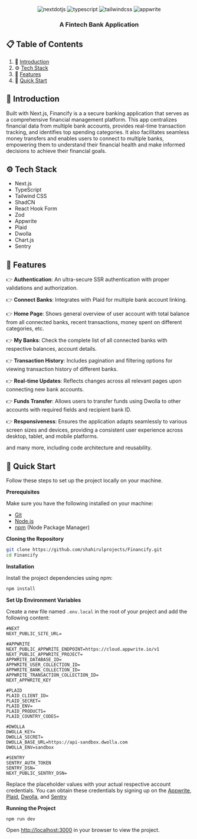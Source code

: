 <div align="center">
  
  <div>
    <img src="https://img.shields.io/badge/-Next_JS-black?style=for-the-badge&logoColor=white&logo=nextdotjs&color=000000" alt="nextdotjs" />
    <img src="https://img.shields.io/badge/-TypeScript-black?style=for-the-badge&logoColor=white&logo=typescript&color=3178C6" alt="typescript" />
    <img src="https://img.shields.io/badge/-Tailwind_CSS-black?style=for-the-badge&logoColor=white&logo=tailwindcss&color=06B6D4" alt="tailwindcss" />
    <img src="https://img.shields.io/badge/-Appwrite-black?style=for-the-badge&logoColor=white&logo=appwrite&color=FD366E" alt="appwrite" />
  </div>

  <h3 align="center">A Fintech Bank Application</h3>

  
</div>

## 📋 <a name="table">Table of Contents</a>

1. 🤖 [Introduction](#introduction)
2. ⚙️ [Tech Stack](#tech-stack)
3. 🔋 [Features](#features)
4. 🤸 [Quick Start](#quick-start)


## <a name="introduction">🤖 Introduction</a>

Built with Next.js, Financify is a a secure banking application that serves as a comprehensive financial management platform. This app centralizes financial data from multiple bank accounts, provides real-time transaction tracking, and identifies top spending categories. It also facilitates seamless money transfers and enables users to connect to multiple banks, empowering them to understand their financial health and make informed decisions to achieve their financial goals.
## <a name="tech-stack">⚙️ Tech Stack</a>

- Next.js
- TypeScript
- Tailwind CSS
- ShadCN
- React Hook Form
- Zod
- Appwrite
- Plaid
- Dwolla
- Chart.js
- Sentry

## <a name="features">🔋 Features</a>

👉 **Authentication**: An ultra-secure SSR authentication with proper validations and authorization.

👉 **Connect Banks**: Integrates with Plaid for multiple bank account linking.

👉 **Home Page**: Shows general overview of user account with total balance from all connected banks, recent transactions, money spent on different categories, etc.

👉 **My Banks**: Check the complete list of all connected banks with respective balances, account details.

👉 **Transaction History**: Includes pagination and filtering options for viewing transaction history of different banks.

👉 **Real-time Updates**: Reflects changes across all relevant pages upon connecting new bank accounts.

👉 **Funds Transfer**: Allows users to transfer funds using Dwolla to other accounts with required fields and recipient bank ID.

👉 **Responsiveness**: Ensures the application adapts seamlessly to various screen sizes and devices, providing a consistent user experience across desktop, tablet, and mobile platforms.

and many more, including code architecture and reusability. 

## <a name="quick-start">🤸 Quick Start</a>

Follow these steps to set up the project locally on your machine.

**Prerequisites**

Make sure you have the following installed on your machine:

- [Git](https://git-scm.com/)
- [Node.js](https://nodejs.org/en)
- [npm](https://www.npmjs.com/) (Node Package Manager)

**Cloning the Repository**

```bash
git clone https://github.com/shahirulprojects/Financify.git
cd Financify
```

**Installation**

Install the project dependencies using npm:

```bash
npm install
```

**Set Up Environment Variables**

Create a new file named `.env.local` in the root of your project and add the following content:

```env.local
#NEXT
NEXT_PUBLIC_SITE_URL=

#APPWRITE
NEXT_PUBLIC_APPWRITE_ENDPOINT=https://cloud.appwrite.io/v1
NEXT_PUBLIC_APPWRITE_PROJECT=
APPWRITE_DATABASE_ID=
APPWRITE_USER_COLLECTION_ID=
APPWRITE_BANK_COLLECTION_ID=
APPWRITE_TRANSACTION_COLLECTION_ID=
NEXT_APPWRITE_KEY

#PLAID
PLAID_CLIENT_ID=
PLAID_SECRET=
PLAID_ENV=
PLAID_PRODUCTS=
PLAID_COUNTRY_CODES=

#DWOLLA
DWOLLA_KEY=
DWOLLA_SECRET=
DWOLLA_BASE_URL=https://api-sandbox.dwolla.com
DWOLLA_ENV=sandbox

#SENTRY
SENTRY_AUTH_TOKEN
SENTRY_DSN= 
NEXT_PUBLIC_SENTRY_DSN= 

```

Replace the placeholder values with your actual respective account credentials. You can obtain these credentials by signing up on the [Appwrite](https://appwrite.io/), [Plaid](https://plaid.com/), [Dwolla](https://www.dwolla.com/), and [Sentry](https://sentry.io/welcome/?utm_source=google&utm_medium=cpc&utm_id=%7B20403208976%7D&utm_campaign=Google_Search_Brand_SentryKW_ROW_Alpha&utm_content=g&utm_term=sentry&gad_source=1&gclid=CjwKCAjwyJqzBhBaEiwAWDRJVILOnBSw_ArmnKuwI38GZj0MvCQMSO-gRCFMYwEF-UE2zXXU1PEyIBoC458QAvD_BwE)

**Running the Project**

```bash
npm run dev
```

Open [http://localhost:3000](http://localhost:3000) in your browser to view the project.

